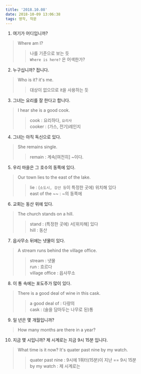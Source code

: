 ```yaml
---
title: '2018.10.08'
date: 2018-10-09 13:06:38
tags: 영작, 작문
---
```


1. 여기가 어디입니까?  
> Where am I?
>> 나를 기준으로 보는 듯  
>> `Where is here?` 은 어색한가?

2. 누구십니까? 접니다.  
> Who is it? it's me.  
>> 대상이 없으므로 it을 사용하는 듯   

3. 그녀는 요리를 잘 한다고 합니다.  
> I hear she is a good cook.  
>> cook : 요리하다, `요리사`  
>> cooker : (가스, 전기)레인지  

4. 그녀는 아직 독신으로 있다.  
> She remains single.  
>> remain : 계속[여전히] ~이다.  

5. 우리 마을은 그 호수의 동쪽에 있다.  
> Our town lies to the east of the lake.  
>> lie : (`소도시, 강산 등`이 특정한 곳에) 위치해 있다  
>> east of the ~~ : ~의 동쪽에  

6. 교회는 동산 위에 있다.  
> The church stands on a hill.  
>> stand : (특정한 곳에) 서[위치해] 있다  
>> hill : 동산  

7. 읍사무소 뒤에는 냇물이 있다.  
> A stream runs behind the village office.  
>> stream : 냇물  
>> run : 흐르다  
>> village office : 읍사무소  

8. 이 통 속에는 포도주가 많이 있다.  
> There is a good deal of wine in this cask.  
>> a good deal of : 다량의  
>> cask : (술을 담아두는 나무로 된)통  

9. 일 년은 몇 개월입니까?  
> How many months are there in a year?  

10. 지금 몇 시입니까? 제 시계로는 지금 9시 15분 입니다.  
> What time is it now? It's quater past nine by my watch.  
>> quater past nine : 9시에 1쿼터(15분)이 지난 == 9시 15분  
>> by my watch : 제 시계로는  

<!-- more -->